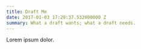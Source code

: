 ```yaml
---
title: Draft Me
date: 2017-01-03 17:29:37.532000000 Z
summary: What a draft wants; what a draft needs.
---
```


Lorem ipsum dolor.
